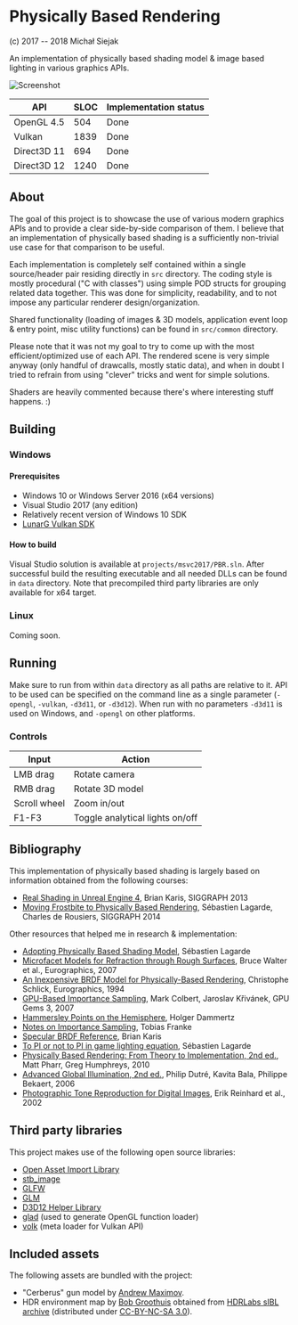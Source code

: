 # Physically Based Rendering
(c) 2017 -- 2018 Michał Siejak

An implementation of physically based shading model & image based lighting in various graphics APIs.

![Screenshot](https://raw.githubusercontent.com/Nadrin/PBR/master/data/screenshot.jpg)

API         | SLOC | Implementation status
------------|------|----------------------
OpenGL 4.5  | 504  | Done
Vulkan      | 1839 | Done
Direct3D 11 | 694  | Done
Direct3D 12 | 1240 | Done

## About

The goal of this project is to showcase the use of various modern graphics APIs and to provide a clear side-by-side comparison of them.
I believe that an implementation of physically based shading is a sufficiently non-trivial use case for that comparison to be useful.

Each implementation is completely self contained within a single source/header pair residing directly in ```src``` directory.
The coding style is mostly procedural ("C with classes") using simple POD structs for grouping related data together.
This was done for simplicity, readability, and to not impose any particular renderer design/organization.

Shared functionality (loading of images & 3D models, application event loop & entry point, misc utility functions)
can be found in ```src/common``` directory.

Please note that it was not my goal to try to come up with the most efficient/optimized use of each API. The rendered scene is very simple anyway
(only handful of drawcalls, mostly static data), and when in doubt I tried to refrain from using "clever" tricks and went for simple solutions.

Shaders are heavily commented because there's where interesting stuff happens. :)

## Building

### Windows

#### Prerequisites

- Windows 10 or Windows Server 2016 (x64 versions)
- Visual Studio 2017 (any edition)
- Relatively recent version of Windows 10 SDK
- [LunarG Vulkan SDK](https://vulkan.lunarg.com/sdk/home)

#### How to build

Visual Studio solution is available at ```projects/msvc2017/PBR.sln```. After successful build the resulting executable
and all needed DLLs can be found in ```data``` directory. Note that precompiled third party libraries are only available
for x64 target.

### Linux

Coming soon.

## Running

Make sure to run from within ```data``` directory as all paths are relative to it. API to be used can be specified on the command line
as a single parameter (```-opengl```, ```-vulkan```, ```-d3d11```, or ```-d3d12```). When run with no parameters ```-d3d11``` is used
on Windows, and ```-opengl``` on other platforms.

### Controls

Input        | Action
-------------|-------
LMB drag     | Rotate camera
RMB drag     | Rotate 3D model
Scroll wheel | Zoom in/out
F1-F3        | Toggle analytical lights on/off

## Bibliography

This implementation of physically based shading is largely based on information obtained from the following courses:

- [Real Shading in Unreal Engine 4](http://blog.selfshadow.com/publications/s2013-shading-course/karis/s2013_pbs_epic_notes_v2.pdf), Brian Karis, SIGGRAPH 2013
- [Moving Frostbite to Physically Based Rendering](https://seblagarde.wordpress.com/2015/07/14/siggraph-2014-moving-frostbite-to-physically-based-rendering/), Sébastien Lagarde, Charles de Rousiers, SIGGRAPH 2014

Other resources that helped me in research & implementation:

- [Adopting Physically Based Shading Model](https://seblagarde.wordpress.com/2011/08/17/hello-world/), Sébastien Lagarde
- [Microfacet Models for Refraction through Rough Surfaces](https://www.cs.cornell.edu/~srm/publications/EGSR07-btdf.pdf), Bruce Walter et al., Eurographics, 2007
- [An Inexpensive BRDF Model for Physically-Based Rendering](http://igorsklyar.com/system/documents/papers/28/Schlick94.pdf), Christophe Schlick, Eurographics, 1994
- [GPU-Based Importance Sampling](https://developer.nvidia.com/gpugems/GPUGems3/gpugems3_ch20.html), Mark Colbert, Jaroslav Křivánek, GPU Gems 3, 2007
- [Hammersley Points on the Hemisphere](http://holger.dammertz.org/stuff/notes_HammersleyOnHemisphere.html), Holger Dammertz
- [Notes on Importance Sampling](http://blog.tobias-franke.eu/2014/03/30/notes_on_importance_sampling.html), Tobias Franke
- [Specular BRDF Reference](http://graphicrants.blogspot.com/2013/08/specular-brdf-reference.html), Brian Karis
- [To PI or not to PI in game lighting equation](https://seblagarde.wordpress.com/2012/01/08/pi-or-not-to-pi-in-game-lighting-equation/), Sébastien Lagarde
- [Physically Based Rendering: From Theory to Implementation, 2nd ed.](https://www.amazon.com/Physically-Based-Rendering-Second-Implementation/dp/0123750792), Matt Pharr, Greg Humphreys, 2010
- [Advanced Global Illumination, 2nd ed.](https://www.amazon.com/Advanced-Global-Illumination-Second-Philip/dp/1568813074), Philip Dutré, Kavita Bala, Philippe Bekaert, 2006
- [Photographic Tone Reproduction for Digital Images](https://www.cs.utah.edu/~reinhard/cdrom/), Erik Reinhard et al., 2002

## Third party libraries

This project makes use of the following open source libraries:

- [Open Asset Import Library](http://assimp.sourceforge.net/)
- [stb_image](https://github.com/nothings/stb)
- [GLFW](http://www.glfw.org/)
- [GLM](https://glm.g-truc.net/)
- [D3D12 Helper Library](https://github.com/Microsoft/DirectX-Graphics-Samples/tree/master/Libraries/D3DX12)
- [glad](https://github.com/Dav1dde/glad) (used to generate OpenGL function loader)
- [volk](https://github.com/zeux/volk) (meta loader for Vulkan API)

## Included assets

The following assets are bundled with the project:

- "Cerberus" gun model by [Andrew Maximov](http://artisaverb.info).
- HDR environment map by [Bob Groothuis](http://www.bobgroothuis.com/blog/) obtained from [HDRLabs sIBL archive](http://www.hdrlabs.com/sibl/archive.html) (distributed under [CC-BY-NC-SA 3.0](https://creativecommons.org/licenses/by-nc-sa/3.0/us/)).
